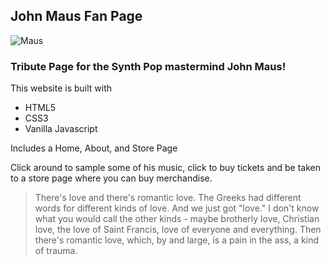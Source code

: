 ## **John Maus Fan Page**

![Maus](https://i.ytimg.com/vi/nxQTa7B_200/maxresdefault.jpg)

### Tribute Page for the Synth Pop mastermind John Maus!

This website is built with 
* HTML5
* CSS3
* Vanilla Javascript

Includes a Home, About, and Store Page

Click around to sample some of his music, click to buy tickets and be taken to a store page where you can buy merchandise. 


> There's love and there's romantic love. The Greeks had different words for different kinds of love. And we just got "love." I don't know what you would call the other kinds - maybe brotherly love, Christian love, the love of Saint Francis, love of everyone and everything. Then there's romantic love, which, by and large, is a pain in the ass, a kind of trauma.